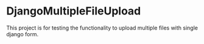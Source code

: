 # DjangoMultipleFileUpload
This project is for testing the functionality to upload multiple files with single django form.
